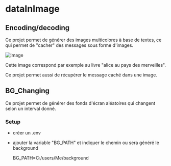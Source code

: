 ﻿# dataInImage

## Encoding/decoding

Ce projet permet de générer des images multicolores à base de textes, ce qui permet de "cacher" des messages sous forme d'images.

![image](https://github.com/user-attachments/assets/8a78c261-0155-42ab-a427-a1efd3fb4f77)

Cette image correspond par exemple au livre "alice au pays des merveilles".

Ce projet permet aussi de récupérer le message caché dans une image.

## BG_Changing

Ce projet permet de générer des fonds d'écran aléatoires qui changent selon un interval donné.

### Setup

- créer un .env
- ajouter la variable "BG_PATH" et indiquer le chemin ou sera généré le background

  BG_PATH=C:/users/Me/background
